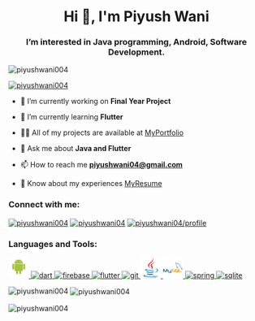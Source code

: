 <h1 align="center">Hi 👋, I'm Piyush Wani</h1>
<h3 align="center">I’m interested in Java programming, Android, Software Development.</h3>

<p align="left"> <img src="https://komarev.com/ghpvc/?username=piyushwani004&label=Profile%20views&color=0e75b6&style=flat" alt="piyushwani004" /> </p>

<p align="left"> <a href="https://github.com/ryo-ma/github-profile-trophy"><img src="https://github-profile-trophy.vercel.app/?username=piyushwani004" alt="piyushwani004" /></a> </p>

- 🔭 I’m currently working on **Final Year Project**

- 🌱 I’m currently learning **Flutter**

- 👨‍💻 All of my projects are available at [MyPortfolio](https://piyushwani004.github.io/portfolio/)

- 💬 Ask me about **Java and Flutter**

- 📫 How to reach me **piyushwani04@gmail.com**

- 📄 Know about my experiences [MyResume](https://drive.google.com/file/d/1_2I-APjZcq4nqbGK6szV8WtBHRfp_bxI/view?usp=sharing)

<h3 align="left">Connect with me:</h3>
<p align="left">
<a href="https://linkedin.com/in/piyushwani004" target="blank"><img align="center" src="https://raw.githubusercontent.com/rahuldkjain/github-profile-readme-generator/master/src/images/icons/Social/linked-in-alt.svg" alt="piyushwani004" height="30" width="40" /></a>
<a href="https://www.hackerrank.com/piyushwani04" target="blank"><img align="center" src="https://raw.githubusercontent.com/rahuldkjain/github-profile-readme-generator/master/src/images/icons/Social/hackerrank.svg" alt="piyushwani04" height="30" width="40" /></a>
<a href="https://auth.geeksforgeeks.org/user/piyushwani04/profile" target="blank"><img align="center" src="https://raw.githubusercontent.com/rahuldkjain/github-profile-readme-generator/master/src/images/icons/Social/geeks-for-geeks.svg" alt="piyushwani04/profile" height="30" width="40" /></a>
</p>

<h3 align="left">Languages and Tools:</h3>
<p align="left"> <a href="https://developer.android.com" target="_blank" rel="noreferrer"> <img src="https://raw.githubusercontent.com/devicons/devicon/master/icons/android/android-original-wordmark.svg" alt="android" width="40" height="40"/> </a> <a href="https://dart.dev" target="_blank" rel="noreferrer"> <img src="https://www.vectorlogo.zone/logos/dartlang/dartlang-icon.svg" alt="dart" width="40" height="40"/> </a> <a href="https://firebase.google.com/" target="_blank" rel="noreferrer"> <img src="https://www.vectorlogo.zone/logos/firebase/firebase-icon.svg" alt="firebase" width="40" height="40"/> </a> <a href="https://flutter.dev" target="_blank" rel="noreferrer"> <img src="https://www.vectorlogo.zone/logos/flutterio/flutterio-icon.svg" alt="flutter" width="40" height="40"/> </a> <a href="https://git-scm.com/" target="_blank" rel="noreferrer"> <img src="https://www.vectorlogo.zone/logos/git-scm/git-scm-icon.svg" alt="git" width="40" height="40"/> </a> <a href="https://www.java.com" target="_blank" rel="noreferrer"> <img src="https://raw.githubusercontent.com/devicons/devicon/master/icons/java/java-original.svg" alt="java" width="40" height="40"/> </a> <a href="https://www.mysql.com/" target="_blank" rel="noreferrer"> <img src="https://raw.githubusercontent.com/devicons/devicon/master/icons/mysql/mysql-original-wordmark.svg" alt="mysql" width="40" height="40"/> </a> <a href="https://spring.io/" target="_blank" rel="noreferrer"> <img src="https://www.vectorlogo.zone/logos/springio/springio-icon.svg" alt="spring" width="40" height="40"/> </a> <a href="https://www.sqlite.org/" target="_blank" rel="noreferrer"> <img src="https://www.vectorlogo.zone/logos/sqlite/sqlite-icon.svg" alt="sqlite" width="40" height="40"/> </a> </p>

<p><img align="left" src="https://github-readme-stats.vercel.app/api/top-langs?username=piyushwani004&show_icons=true&locale=en&layout=compact" alt="piyushwani004" /></p>

<p>&nbsp;<img align="center" src="https://github-readme-stats.vercel.app/api?username=piyushwani004&show_icons=true&locale=en" alt="piyushwani004" /></p>

<p><img align="center" src="https://github-readme-streak-stats.herokuapp.com/?user=piyushwani004&" alt="piyushwani004" /></p>
